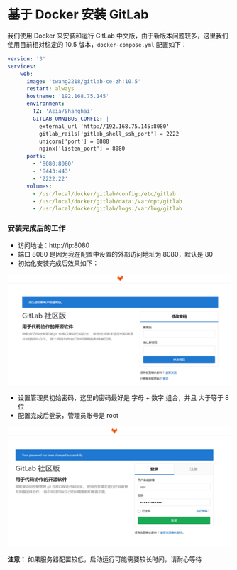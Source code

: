 # 基于 Docker 安装 GitLab

我们使用 Docker 来安装和运行 GitLab 中文版，由于新版本问题较多，这里我们使用目前相对稳定的 10.5 版本，`docker-compose.yml` 配置如下：

```yaml
version: '3'
services:
    web:
      image: 'twang2218/gitlab-ce-zh:10.5'
      restart: always
      hostname: '192.168.75.145'
      environment:
        TZ: 'Asia/Shanghai'
        GITLAB_OMNIBUS_CONFIG: |
          external_url 'http://192.168.75.145:8080'
          gitlab_rails['gitlab_shell_ssh_port'] = 2222
          unicorn['port'] = 8888
          nginx['listen_port'] = 8080
      ports:
        - '8080:8080'
        - '8443:443'
        - '2222:22'
      volumes:
        - /usr/local/docker/gitlab/config:/etc/gitlab
        - /usr/local/docker/gitlab/data:/var/opt/gitlab
        - /usr/local/docker/gitlab/logs:/var/log/gitlab
```

### 安装完成后的工作

- 访问地址：http://ip:8080
- 端口 8080 是因为我在配置中设置的外部访问地址为 8080，默认是 80
- 初始化安装完成后效果如下：

![img](../assets/img/Lusifer1511797825.png)

- 设置管理员初始密码，这里的密码最好是 字母 + 数字 组合，并且 大于等于 8 位
- 配置完成后登录，管理员账号是 root

![img](../assets/img/Lusifer1511798229.png)

**注意：** 如果服务器配置较低，启动运行可能需要较长时间，请耐心等待